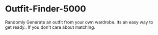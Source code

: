 # Outfit-Finder-5000
Randomly Generate an outfit from your own wardrobe. Its an easy way to get ready.. If you don't care about matching.
